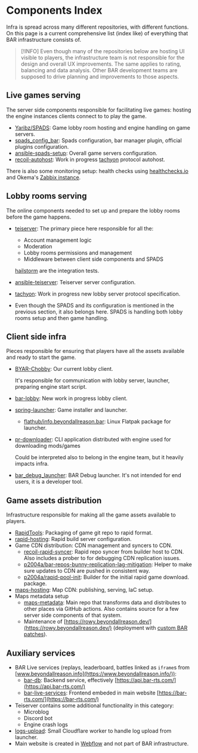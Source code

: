 # Components Index

Infra is spread across many different repositories, with different functions. On
this page is a current comprehensive list (index like) of everything that BAR
infrastructure consists of.

> [!INFO]
> Even though many of the repositories below are hosting UI visible to players,
> the infrastructure team is not responsible for the design and overall UX
> improvements. The same applies to rating, balancing and data analysis. Other
> BAR development teams are supposed to drive planning and improvements to those
> aspects.

## Live games serving

The server side components responsible for facilitating live games: hosting the
engine instances clients connect to to play the game.

- [Yaribz/SPADS]: Game lobby room hosting and engine handling on game servers.
- [spads_config_bar]: Spads configuration, bar manager plugin, official plugins
  configuration.
- [ansible-spads-setup]: Overall game servers configuration.
- [recoil-autohost]: Work in progress [tachyon] protocol autohost.

There is also some monitoring setup: health checks using
[healthchecks.io](https://healthchecks.io/) and Okema's
[Zabbix instance](https://zabbix.bar.gaming.rodeo/).

## Lobby rooms serving

The online components needed to set up and prepare the lobby rooms before the
game happens.

- [teiserver]: The primary piece here responsible for all the:

    - Account management logic
    - Moderation
    - Lobby rooms permissions and management
    - Middleware between client side components and SPADS

    [hailstorm] are the integration tests.

- [ansible-teiserver]: Teiserver server configuration.
- [tachyon]: Work in progress new lobby server protocol specification.
- Even though the SPADS and its configuration is mentioned in the previous
  section, it also belongs here. SPADS is handling both lobby rooms setup and
  then game handling.

## Client side infra

Pieces responsible for ensuring that players have all the assets available and
ready to start the game.

- [BYAR-Chobby]: Our current lobby client.

    It's responsible for communication with lobby server, launcher, preparing
    engine start script.

- [bar-lobby]: New work in progress lobby client.
- [spring-launcher]: Game installer and launcher.
    - [flathub/info.beyondallreason.bar]: Linux Flatpak package for launcher.
- [pr-downloader]: CLI application distributed with engine used for downloading
  mods/games

    Could be interpreted also to belong in the engine team, but it heavily
    impacts infra.

- [bar_debug_launcher]: BAR Debug launcher. It's not intended for end users,
  it is a developer tool.

## Game assets distribution

Infrastructure responsible for making all the game assets available to players.

- [RapidTools]: Packaging of game git repo to rapid format.
- [rapid-hosting]: Rapid build server configuration.
- Game CDN distribution: CDN management and syncers to CDN.
    - [recoil-rapid-syncer]: Rapid repo syncer from builder host to CDN.
      Also includes a prober to for debugging CDN replication issues.
    - [p2004a/bar-repos-bunny-replication-lag-mitigation]: Helper to make sure
      updates to CDN are pushed in consistent way.
    - [p2004a/rapid-pool-init]: Builder for the initial rapid game download.
      package.
- [maps-hosting]: Map CDN: publishing, serving, IaC setup.
- Maps metadata setup
    - [maps-metadata]: Main repo that transforms data and distributes to other
      places via GitHub actions. Also contains source for a few server side
      components of that system.
    - Maintenance of [https://rowy.beyondallreason.dev/](https://rowy.beyondallreason.dev/) (deployment with [custom BAR patches](https://github.com/p2004a/rowy/tree/bar-fork)).

## Auxiliary services

- BAR Live services (replays, leaderboard, battles linked as `iframe`s from [www.beyondallreason.info](https://www.beyondallreason.info/)):
    - [bar-db]: Backend service, effectively [https://api.bar-rts.com/](https://api.bar-rts.com/)
    - [bar-live-services]: Frontend embeded in main website [https://bar-rts.com/](https://bar-rts.com/)
- Teiserver contains some additional functionality in this category:
    - Microblog
    - Discord bot
    - Engine crash logs
- [logs-upload]: Small Cloudflare worker to handle log upload from launcher.
- Main website is created in [Webflow](https://webflow.com/) and not part of BAR
  infrastructure.


[Yaribz/SPADS]: https://github.com/Yaribz/SPADS
[spads_config_bar]: https://github.com/beyond-all-reason/spads_config_bar
[ansible-spads-setup]: https://github.com/beyond-all-reason/ansible-spads-setup
[recoil-autohost]: https://github.com/beyond-all-reason/recoil-autohost
[Teiserver]: https://github.com/beyond-all-reason/teiserver
[hailstorm]: https://github.com/beyond-all-reason/hailstorm
[ansible-teiserver]: https://github.com/beyond-all-reason/ansible-teiserver
[tachyon]: https://github.com/beyond-all-reason/tachyon
[BYAR-Chobby]: https://github.com/beyond-all-reason/BYAR-Chobby
[bar-lobby]: https://github.com/beyond-all-reason/bar-lobby
[spring-launcher]: https://github.com/beyond-all-reason/spring-launcher
[pr-downloader]: https://github.com/beyond-all-reason/pr-downloader
[flathub/info.beyondallreason.bar]: https://github.com/flathub/info.beyondallreason.bar
[bar_debug_launcher]: https://github.com/beyond-all-reason/bar_debug_launcher
[RapidTools]: https://github.com/beyond-all-reason/RapidTools
[rapid-hosting]: https://github.com/beyond-all-reason/rapid-hosting
[recoil-rapid-syncer]: https://github.com/beyond-all-reason/recoil-rapid-syncer
[p2004a/bar-repos-bunny-replication-lag-mitigation]: https://github.com/p2004a/bar-repos-bunny-replication-lag-mitigation
[p2004a/rapid-pool-init]: https://github.com/p2004a/rapid-pool-init
[maps-hosting]: https://github.com/beyond-all-reason/maps-hosting
[maps-metadata]: https://github.com/beyond-all-reason/maps-metadata
[bar-db]: https://github.com/beyond-all-reason/bar-db
[bar-live-services]: https://github.com/beyond-all-reason/bar-live-services
[logs-upload]: https://github.com/beyond-all-reason/logs-upload
